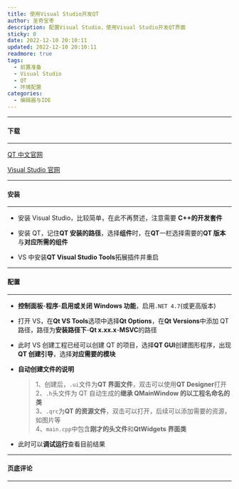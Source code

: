 ```yaml
---
title: 使用Visual Studio开发QT
author: 圣奇宝枣
description: 配置Visual Studio，使用Visual Studio开发QT界面
sticky: 0
date: 2022-12-10 20:10:11
updated: 2022-12-10 20:10:11
readmore: true
tags:
  - 前置准备
  - Visual Studio
  - QT
  - 环境配置
categories:
  - 编辑器与IDE
---
```


---

#### **下载**

---

[QT 中文官网](https://www.qt.io/zh-cn/)

[Visual Studio 官网](https://visualstudio.microsoft.com/zh-hans/)

---

#### **安装**

---

- 安装 Visual Studio，比较简单，在此不再赘述，注意需要 **C++的开发套件**

- 安装 QT，记住**QT 安装的路径**，选择**组件**时，在**QT**一栏选择需要的**QT 版本**与**对应所需的组件**

<!-- more -->

- VS 中安装**QT Visual Studio Tools**拓展插件并重启

---

#### **配置**

---

- **控制面板**-**程序**-**启用或关闭 Windows 功能**，启用`.NET 4.7`(或更高版本)

- 打开 VS，在**Qt VS Tools**选项中选择**Qt Options**，在**Qt Versions**中添加 QT 路径，路径为**安装路径下**-**Qt x.xx.x**-**MSVC**的路径

- 此时 VS 创建工程已经可以创建 QT 的项目，选择**QT GUI**创建图形程序，出现**QT 创建引导**，选择**对应需要的模块**

- **自动创建文件的说明**

  > 1、创建后，`.ui`文件为**QT 界面文件**，双击可以使用**QT Designer**打开  
  > 2、`.h`头文件为 QT 自动生成的**继承 QMainWindow 的以工程名命名的类**  
  > 3、`.qrc`为**QT 的资源文件**，双击可以打开，后续可以添加需要的资源，如图片等  
  > 4、`main.cpp`中包含**刚才的头文件**和**QtWidgets 界面类**

- 此时可以**调试运行**查看目前结果

---

#### **页底评论**

---
